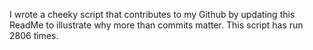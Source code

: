 I wrote a cheeky script that contributes to my Github by updating this ReadMe to illustrate why more than commits matter. This script has run 2806 times.